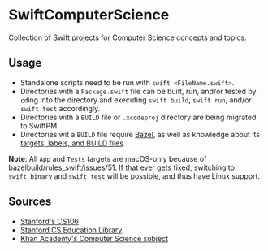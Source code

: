 # SwiftComputerScience

Collection of Swift projects for Computer Science concepts and topics.

## Usage

* Standalone scripts need to be run with `swift <FileName.swift>`.
* Directories with a `Package.swift` file can be built, run, and/or tested by `cd`ing into the directory and executing `swift build`, `swift run`, and/or `swift test` accordingly.
* Directories with a `BUILD` file or `.xcodeproj` directory are being migrated to SwiftPM.
* Directories wit a `BUILD` file require [Bazel](https://bazel.build/), as well as knowledge about its [targets, labels, and BUILD files](https://docs.bazel.build/versions/master/build-ref.html).

**Note**: All `App` and `Tests` targets are macOS-only because of [bazelbuild/rules_swift/issues/51](https://github.com/bazelbuild/rules_swift/issues/51#issuecomment-413661604). If that ever gets fixed, switching to `swift_binary` and `swift_test` will be possible, and thus have Linux support.

## Sources

* [Stanford's CS106](https://www.youtube.com/playlist?list=PLFE6E58F856038C69)
* [Stanford CS Education Library](http://cslibrary.stanford.edu/)
* [Khan Academy's Computer Science subject](https://www.khanacademy.org/)
